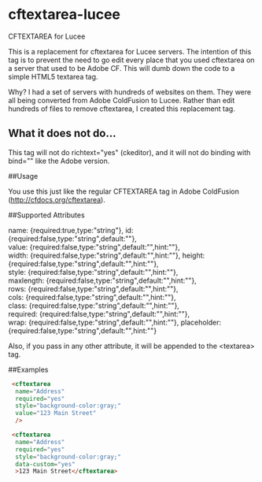 # cftextarea-lucee
CFTEXTAREA for Lucee

This is a replacement for cftextarea for Lucee servers. The intention of this tag is to prevent the need to go edit every place that you used cftextarea on a server that used to be Adobe CF. This will dumb down the code to a simple HTML5 textarea tag.

Why? I had a set of servers with hundreds of websites on them. They were all being converted from Adobe ColdFusion to Lucee. Rather than edit hundreds of files to remove cftextarea, I created this replacement tag.

## What it does not do...

This tag will not do richtext="yes" (ckeditor), and it will not do binding with bind="" like the Adobe version.

##Usage

You use this just like the regular CFTEXTAREA tag in Adobe ColdFusion (http://cfdocs.org/cftextarea).

##Supported Attributes

name:			{required:true,type:"string"},
id:      	{required:false,type:"string",default:""},	
value: 			{required:false,type:"string",default:"",hint:""},	
width: 			{required:false,type:"string",default:"",hint:""},
height:  			{required:false,type:"string",default:"",hint:""},	
style: 			{required:false,type:"string",default:"",hint:""},	
maxlength: 		{required:false,type:"string",default:"",hint:""},	
rows: 		{required:false,type:"string",default:"",hint:""},	
cols: 			{required:false,type:"string",default:"",hint:""},		
class: 		{required:false,type:"string",default:"",hint:""},	
required: 			{required:false,type:"string",default:"",hint:""},	
wrap: 			{required:false,type:"string",default:"",hint:""},
placeholder: {required:false,type:"string",default:"",hint:""}

Also, if you pass in any other attribute, it will be appended to the &lt;textarea&gt; tag.

##Examples
```html
 <cftextarea 
  name="Address"
  required="yes"
  style="background-color:gray;"
  value="123 Main Street"
  />
```
```html
 <cftextarea 
  name="Address"
  required="yes"
  style="background-color:gray;"
  data-custom="yes"
  >123 Main Street</cftextarea>
```
